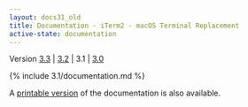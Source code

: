 ```yaml
---
layout: docs31_old
title: Documentation - iTerm2 - macOS Terminal Replacement
active-state: documentation
---
```

<div class="version-selector">
Version <a href="/3.3/documentation.html">3.3</a> | <a href="/3.2/documentation.html">3.2</a> | 3.1 | <a href="/3.0/documentation.html">3.0</a>
</div>

{% include 3.1/documentation.md %}

A <a href="documentation-one-page.html">printable version</a> of the documentation is also available.
